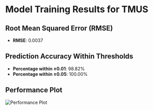 # Model Training Results for TMUS

## Root Mean Squared Error (RMSE)
- **RMSE**: 0.0037

## Prediction Accuracy Within Thresholds
- **Percentage within ±0.01**: 98.82%
- **Percentage within ±0.05**: 100.00%

## Performance Plot
![Performance Plot](../imgs/TMUS.png)
